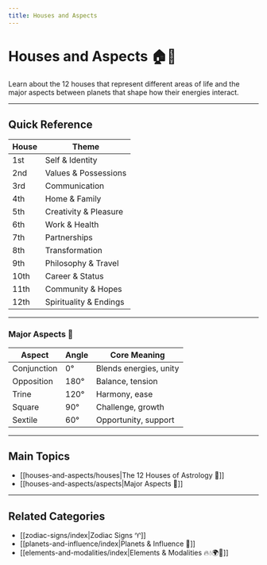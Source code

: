 ```yaml
---
title: Houses and Aspects
---
```

# Houses and Aspects 🏠🔭  

Learn about the 12 houses that represent different areas of life and the major aspects between planets that shape how their energies interact.  

---
## Quick Reference

| House | Theme                  |
|-------|------------------------|
| 1st   | Self & Identity        |
| 2nd   | Values & Possessions   |
| 3rd   | Communication          |
| 4th   | Home & Family          |
| 5th   | Creativity & Pleasure  |
| 6th   | Work & Health          |
| 7th   | Partnerships           |
| 8th   | Transformation         |
| 9th   | Philosophy & Travel    |
| 10th  | Career & Status        |
| 11th  | Community & Hopes      |
| 12th  | Spirituality & Endings |

---
### Major Aspects 🔭 

| Aspect       | Angle | Core Meaning          |
|--------------|-------|-----------------------|
| Conjunction  | 0°    | Blends energies, unity |
| Opposition   | 180°  | Balance, tension       |
| Trine        | 120°  | Harmony, ease          |
| Square       | 90°   | Challenge, growth      |
| Sextile      | 60°   | Opportunity, support   |

---
## Main Topics 

- [[houses-and-aspects/houses|The 12 Houses of Astrology 🏡]]  
- [[houses-and-aspects/aspects|Major Aspects 🔭]]  

---
## Related Categories  

- [[zodiac-signs/index|Zodiac Signs ♈]]  
- [[planets-and-influence/index|Planets & Influence 🌌]]  
- [[elements-and-modalities/index|Elements & Modalities 🔥💧🌍💨]] 